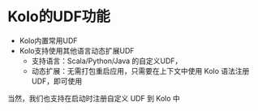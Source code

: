 # Kolo的UDF功能 <!-- {docsify-ignore-all} -->
- Kolo内置常用UDF
- Kolo支持使用其他语言动态扩展UDF
  - 支持语言：Scala/Python/Java 的自定义UDF，
  - 动态扩展：无需打包重启应用，只需要在上下文中使用 Kolo 语法注册 UDF，即可使用

当然，我们也支持在启动时注册自定义 UDF 到 Kolo 中
